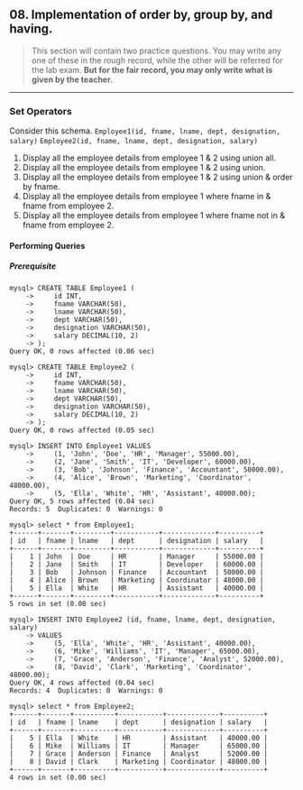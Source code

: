 ## 08. Implementation of order by, group by, and having.

> This section will contain two practice questions. You may write any one of these in the rough record, while the other will be referred for the lab exam. **But for the fair record, you may only write what is given by the teacher.**

---

### Set Operators

Consider this schema.
`Employee1(id, fname, lname, dept, designation, salary)`
`Employee2(id, fname, lname, dept, designation, salary)`

1. Display all the employee details from employee 1 & 2 using union all.
2. Display all the employee details from employee 1 & 2 using union.
3. Display all the employee details from employee 1 & 2 using union & order by fname.
4. Display all the employee details from employee 1 where fname in & fname from employee 2.
5. Display all the employee details from employee 1 where fname not in & fname from employee 2.

#### Performing Queries

##### Prerequisite

```
mysql> CREATE TABLE Employee1 (
    ->     id INT,
    ->     fname VARCHAR(50),
    ->     lname VARCHAR(50),
    ->     dept VARCHAR(50),
    ->     designation VARCHAR(50),
    ->     salary DECIMAL(10, 2)
    -> );
Query OK, 0 rows affected (0.06 sec)
```
```
mysql> CREATE TABLE Employee2 (
    ->     id INT,
    ->     fname VARCHAR(50),
    ->     lname VARCHAR(50),
    ->     dept VARCHAR(50),
    ->     designation VARCHAR(50),
    ->     salary DECIMAL(10, 2)
    -> );
Query OK, 0 rows affected (0.05 sec)
```
```
mysql> INSERT INTO Employee1 VALUES
    ->     (1, 'John', 'Doe', 'HR', 'Manager', 55000.00),
    ->     (2, 'Jane', 'Smith', 'IT', 'Developer', 60000.00),
    ->     (3, 'Bob', 'Johnson', 'Finance', 'Accountant', 50000.00),
    ->     (4, 'Alice', 'Brown', 'Marketing', 'Coordinator', 48000.00),
    ->     (5, 'Ella', 'White', 'HR', 'Assistant', 40000.00);
Query OK, 5 rows affected (0.04 sec)
Records: 5  Duplicates: 0  Warnings: 0
```
```
mysql> select * from Employee1;
+------+-------+---------+-----------+-------------+----------+
| id   | fname | lname   | dept      | designation | salary   |
+------+-------+---------+-----------+-------------+----------+
|    1 | John  | Doe     | HR        | Manager     | 55000.00 |
|    2 | Jane  | Smith   | IT        | Developer   | 60000.00 |
|    3 | Bob   | Johnson | Finance   | Accountant  | 50000.00 |
|    4 | Alice | Brown   | Marketing | Coordinator | 48000.00 |
|    5 | Ella  | White   | HR        | Assistant   | 40000.00 |
+------+-------+---------+-----------+-------------+----------+
5 rows in set (0.00 sec)
```
```
mysql> INSERT INTO Employee2 (id, fname, lname, dept, designation, salary)
    -> VALUES
    ->     (5, 'Ella', 'White', 'HR', 'Assistant', 40000.00),
    ->     (6, 'Mike', 'Williams', 'IT', 'Manager', 65000.00),
    ->     (7, 'Grace', 'Anderson', 'Finance', 'Analyst', 52000.00),
    ->     (8, 'David', 'Clark', 'Marketing', 'Coordinator', 48000.00);
Query OK, 4 rows affected (0.04 sec)
Records: 4  Duplicates: 0  Warnings: 0
```
```
mysql> select * from Employee2;
+------+-------+----------+-----------+-------------+----------+
| id   | fname | lname    | dept      | designation | salary   |
+------+-------+----------+-----------+-------------+----------+
|    5 | Ella  | White    | HR        | Assistant   | 40000.00 |
|    6 | Mike  | Williams | IT        | Manager     | 65000.00 |
|    7 | Grace | Anderson | Finance   | Analyst     | 52000.00 |
|    8 | David | Clark    | Marketing | Coordinator | 48000.00 |
+------+-------+----------+-----------+-------------+----------+
4 rows in set (0.00 sec)
```
